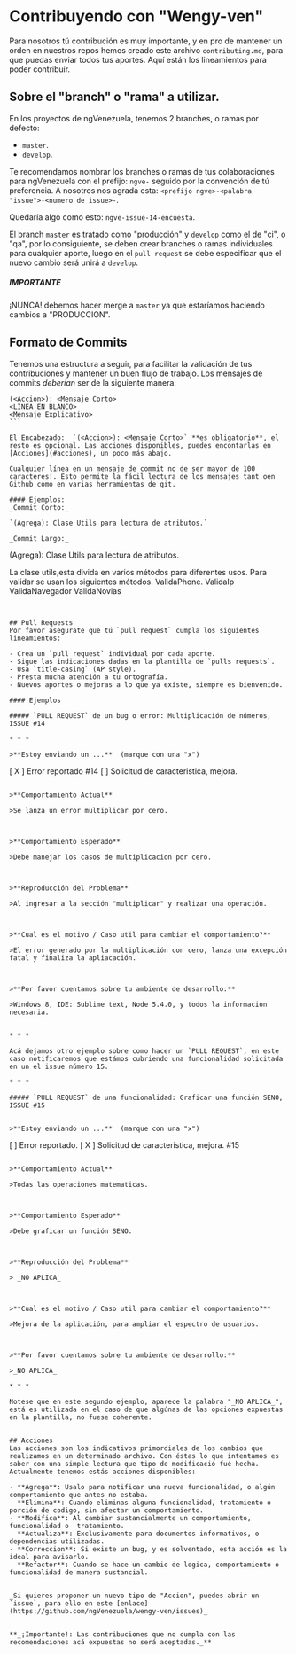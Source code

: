 
# Contribuyendo con "Wengy-ven"

Para nosotros tú contribución es muy importante, y en pro de mantener un orden en nuestros repos hemos creado este archivo `contributing.md`, para que puedas enviar todos tus aportes. 
Aquí están los lineamientos para poder contribuir.


## Sobre el "branch" o "rama" a utilizar.

En los proyectos de ngVenezuela, tenemos 2 branches, o ramas por defecto: 

- `master`.
- `develop`.

Te recomendamos nombrar los branches o ramas de tus colaboraciones para ngVenezuela con el prefijo: `ngve-` seguido por la convención de tú preferencia. A nosotros nos agrada esta: `<prefijo ngve>-<palabra "issue">-<numero de issue>-`.

Quedaría algo como esto: `ngve-issue-14-encuesta`. 

El branch `master` es tratado como "producción" y `develop` como el de "ci", o "qa", por lo consiguiente, se deben crear branches o ramas individuales para cualquier aporte, luego en el `pull request` se debe especificar que el nuevo cambio será unirá a `develop`.

##### **_IMPORTANTE_**
¡NUNCA! debemos hacer merge a `master` ya que estaríamos haciendo cambios a "PRODUCCION". 

## Formato de Commits
Tenemos una estructura a seguir, para facilitar la validación de tus contribuciones y mantener un buen flujo de trabajo. Los mensajes de commits _deberían_ ser de la siguiente manera: 

````
(<Accion>): <Mensaje Corto>
<LINEA EN BLANCO>
<Mensaje Explicativo>
```
 
El Encabezado:  `(<Accion>): <Mensaje Corto>` **es obligatorio**, el resto es opcional. Las acciones disponibles, puedes encontarlas en [Acciones](#acciones), un poco más abajo.

Cualquier línea en un mensaje de commit no de ser mayor de 100 caracteres!. Esto permite la fácil lectura de los mensajes tant oen Github como en varias herramientas de git.

#### Ejemplos:
_Commit Corto:_

`(Agrega): Clase Utils para lectura de atributos.`

_Commit Largo:_
````
(Agrega): Clase Utils para lectura de atributos.

La clase utils,esta divida en varios métodos para diferentes usos.
Para validar se usan los siguientes métodos.
ValidaPhone.
ValidaIp
ValidaNavegador
ValidaNovias
```


## Pull Requests
Por favor asegurate que tú `pull request` cumpla los siguientes lineamientos:

- Crea un `pull request` individual por cada aporte.
- Sigue las indicaciones dadas en la plantilla de `pulls requests`.
- Usa `title-casing` (AP style).
- Presta mucha atención a tu ortografía.
- Nuevos aportes o mejoras a lo que ya existe, siempre es bienvenido.

#### Ejemplos 

##### `PULL REQUEST` de un bug o error: Multiplicación de números, ISSUE #14

* * * 

>**Estoy enviando un ...**  (marque con una "x")

```
[ X ] Error reportado #14
[ ] Solicitud de caracteristica, mejora. 

```

>**Comportamiento Actual** 

>Se lanza un error multiplicar por cero.



>**Comportamiento Esperado**

>Debe manejar los casos de multiplicacion por cero.



>**Reproducción del Problema**

>Al ingresar a la sección "multiplicar" y realizar una operación. 



>**Cual es el motivo / Caso util para cambiar el comportamiento?**

>El error generado por la multiplicación con cero, lanza una excepción fatal y finaliza la apliacación.



>**Por favor cuentamos sobre tu ambiente de desarrollo:**

>Windows 8, IDE: Sublime text, Node 5.4.0, y todos la informacion necesaria.


* * * 

Acá dejamos otro ejemplo sobre como hacer un `PULL REQUEST`, en este caso notificaremos que estámos cubriendo una funcionalidad solicitada en un el issue número 15.

* * * 

##### `PULL REQUEST` de una funcionalidad: Graficar una función SENO, ISSUE #15


>**Estoy enviando un ...**  (marque con una "x")

```
[ ] Error reportado.
[ X ] Solicitud de caracteristica, mejora. #15

```

>**Comportamiento Actual** 

>Todas las operaciones matematicas.



>**Comportamiento Esperado**

>Debe graficar un función SENO.



>**Reproducción del Problema**

> _NO APLICA_



>**Cual es el motivo / Caso util para cambiar el comportamiento?**

>Mejora de la aplicación, para ampliar el espectro de usuarios. 



>**Por favor cuentamos sobre tu ambiente de desarrollo:**

>_NO APLICA_

* * * 

Notese que en este segundo ejemplo, aparece la palabra "_NO APLICA_", está es utilizada en el caso de que algúnas de las opciones expuestas en la plantilla, no fuese coherente. 


## Acciones
Las acciones son los indicativos primordiales de los cambios que realizamos en un determinado archivo. Con éstas lo que intentamos es saber con una simple lectura que tipo de modificació fué hecha.
Actualmente tenemos estás acciones disponibles: 

- **Agrega**: Usalo para notificar una nueva funcionalidad, o algún comportamiento que antes no estaba.
- **Elimina**: Cuando eliminas alguna funcionalidad, tratamiento o porción de codigo, sin afectar un comportamiento.
- **Modifica**: Al cambiar sustancialmente un comportamiento, funcionalidad o  tratamiento. 
- **Actualiza**: Exclusivamente para documentos informativos, o dependencias utilizadas.
- **Correccion**: Si existe un bug, y es solventado, esta acción es la ideal para avisarlo. 
- **Refactor**: Cuando se hace un cambio de logica, comportamiento o funcionalidad de manera sustancial. 


_Si quieres proponer un nuevo tipo de "Accion", puedes abrir un `issue`, para ello en este [enlace](https://github.com/ngVenezuela/wengy-ven/issues)_


**_¡Importante!: Las contribuciones que no cumpla con las recomendaciones acá expuestas no será aceptadas._**



